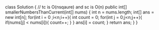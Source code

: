 class Solution { // tc is O(nsqaure) and sc is O(n)
public int[] smallerNumbersThanCurrent(int[] nums) {
int n = nums.length;
int[] ans = new int[n];
for(int i = 0 ;i<n;i++){
int count = 0;
for(int j = 0;j<n;j++){
if(nums[j] < nums[i]){
count++;
}
}
ans[i] = count;
}
return ans;
}
}
